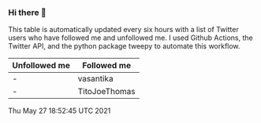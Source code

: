 ### Hi there 👋

This table is automatically updated every six hours with a list of Twitter users who have followed me and unfollowed me. I used Github Actions, the Twitter API, and the python package tweepy to automate this workflow.

| Unfollowed me |  Followed me |
| --- | --- |
|-|vasantika|
|-|TitoJoeThomas|
Thu May 27 18:52:45 UTC 2021

